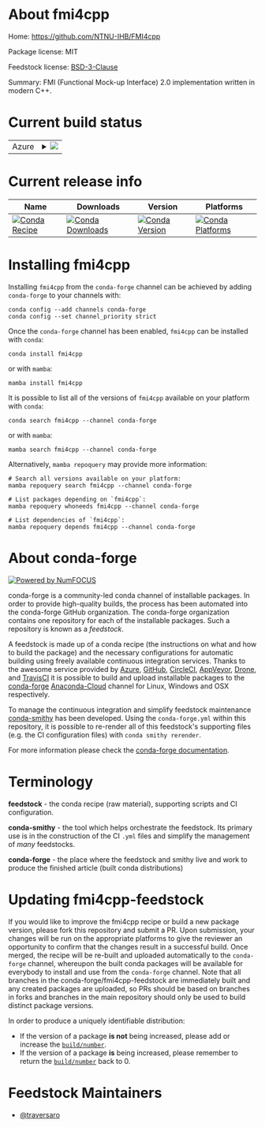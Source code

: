 About fmi4cpp
=============

Home: https://github.com/NTNU-IHB/FMI4cpp

Package license: MIT

Feedstock license: [BSD-3-Clause](https://github.com/conda-forge/fmi4cpp-feedstock/blob/main/LICENSE.txt)

Summary: FMI (Functional Mock-up Interface) 2.0 implementation written in modern C++.

Current build status
====================


<table>
    
  <tr>
    <td>Azure</td>
    <td>
      <details>
        <summary>
          <a href="https://dev.azure.com/conda-forge/feedstock-builds/_build/latest?definitionId=16808&branchName=main">
            <img src="https://dev.azure.com/conda-forge/feedstock-builds/_apis/build/status/fmi4cpp-feedstock?branchName=main">
          </a>
        </summary>
        <table>
          <thead><tr><th>Variant</th><th>Status</th></tr></thead>
          <tbody><tr>
              <td>linux_64</td>
              <td>
                <a href="https://dev.azure.com/conda-forge/feedstock-builds/_build/latest?definitionId=16808&branchName=main">
                  <img src="https://dev.azure.com/conda-forge/feedstock-builds/_apis/build/status/fmi4cpp-feedstock?branchName=main&jobName=linux&configuration=linux_64_" alt="variant">
                </a>
              </td>
            </tr><tr>
              <td>win_64</td>
              <td>
                <a href="https://dev.azure.com/conda-forge/feedstock-builds/_build/latest?definitionId=16808&branchName=main">
                  <img src="https://dev.azure.com/conda-forge/feedstock-builds/_apis/build/status/fmi4cpp-feedstock?branchName=main&jobName=win&configuration=win_64_" alt="variant">
                </a>
              </td>
            </tr>
          </tbody>
        </table>
      </details>
    </td>
  </tr>
</table>

Current release info
====================

| Name | Downloads | Version | Platforms |
| --- | --- | --- | --- |
| [![Conda Recipe](https://img.shields.io/badge/recipe-fmi4cpp-green.svg)](https://anaconda.org/conda-forge/fmi4cpp) | [![Conda Downloads](https://img.shields.io/conda/dn/conda-forge/fmi4cpp.svg)](https://anaconda.org/conda-forge/fmi4cpp) | [![Conda Version](https://img.shields.io/conda/vn/conda-forge/fmi4cpp.svg)](https://anaconda.org/conda-forge/fmi4cpp) | [![Conda Platforms](https://img.shields.io/conda/pn/conda-forge/fmi4cpp.svg)](https://anaconda.org/conda-forge/fmi4cpp) |

Installing fmi4cpp
==================

Installing `fmi4cpp` from the `conda-forge` channel can be achieved by adding `conda-forge` to your channels with:

```
conda config --add channels conda-forge
conda config --set channel_priority strict
```

Once the `conda-forge` channel has been enabled, `fmi4cpp` can be installed with `conda`:

```
conda install fmi4cpp
```

or with `mamba`:

```
mamba install fmi4cpp
```

It is possible to list all of the versions of `fmi4cpp` available on your platform with `conda`:

```
conda search fmi4cpp --channel conda-forge
```

or with `mamba`:

```
mamba search fmi4cpp --channel conda-forge
```

Alternatively, `mamba repoquery` may provide more information:

```
# Search all versions available on your platform:
mamba repoquery search fmi4cpp --channel conda-forge

# List packages depending on `fmi4cpp`:
mamba repoquery whoneeds fmi4cpp --channel conda-forge

# List dependencies of `fmi4cpp`:
mamba repoquery depends fmi4cpp --channel conda-forge
```


About conda-forge
=================

[![Powered by
NumFOCUS](https://img.shields.io/badge/powered%20by-NumFOCUS-orange.svg?style=flat&colorA=E1523D&colorB=007D8A)](https://numfocus.org)

conda-forge is a community-led conda channel of installable packages.
In order to provide high-quality builds, the process has been automated into the
conda-forge GitHub organization. The conda-forge organization contains one repository
for each of the installable packages. Such a repository is known as a *feedstock*.

A feedstock is made up of a conda recipe (the instructions on what and how to build
the package) and the necessary configurations for automatic building using freely
available continuous integration services. Thanks to the awesome service provided by
[Azure](https://azure.microsoft.com/en-us/services/devops/), [GitHub](https://github.com/),
[CircleCI](https://circleci.com/), [AppVeyor](https://www.appveyor.com/),
[Drone](https://cloud.drone.io/welcome), and [TravisCI](https://travis-ci.com/)
it is possible to build and upload installable packages to the
[conda-forge](https://anaconda.org/conda-forge) [Anaconda-Cloud](https://anaconda.org/)
channel for Linux, Windows and OSX respectively.

To manage the continuous integration and simplify feedstock maintenance
[conda-smithy](https://github.com/conda-forge/conda-smithy) has been developed.
Using the ``conda-forge.yml`` within this repository, it is possible to re-render all of
this feedstock's supporting files (e.g. the CI configuration files) with ``conda smithy rerender``.

For more information please check the [conda-forge documentation](https://conda-forge.org/docs/).

Terminology
===========

**feedstock** - the conda recipe (raw material), supporting scripts and CI configuration.

**conda-smithy** - the tool which helps orchestrate the feedstock.
                   Its primary use is in the construction of the CI ``.yml`` files
                   and simplify the management of *many* feedstocks.

**conda-forge** - the place where the feedstock and smithy live and work to
                  produce the finished article (built conda distributions)


Updating fmi4cpp-feedstock
==========================

If you would like to improve the fmi4cpp recipe or build a new
package version, please fork this repository and submit a PR. Upon submission,
your changes will be run on the appropriate platforms to give the reviewer an
opportunity to confirm that the changes result in a successful build. Once
merged, the recipe will be re-built and uploaded automatically to the
`conda-forge` channel, whereupon the built conda packages will be available for
everybody to install and use from the `conda-forge` channel.
Note that all branches in the conda-forge/fmi4cpp-feedstock are
immediately built and any created packages are uploaded, so PRs should be based
on branches in forks and branches in the main repository should only be used to
build distinct package versions.

In order to produce a uniquely identifiable distribution:
 * If the version of a package **is not** being increased, please add or increase
   the [``build/number``](https://docs.conda.io/projects/conda-build/en/latest/resources/define-metadata.html#build-number-and-string).
 * If the version of a package **is** being increased, please remember to return
   the [``build/number``](https://docs.conda.io/projects/conda-build/en/latest/resources/define-metadata.html#build-number-and-string)
   back to 0.

Feedstock Maintainers
=====================

* [@traversaro](https://github.com/traversaro/)

